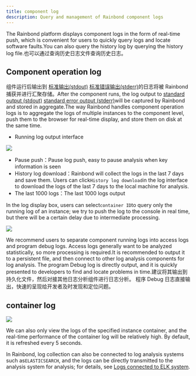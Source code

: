 ```yaml
---
title: component log
description: Query and management of Rainbond component logs
---
```


The Rainbond platform displays component logs in the form of real-time push, which is convenient for users to quickly query logs and locate software faults.You can also query the history log by querying the history log file.也可以通过查询历史日志文件查询历史日志。

## Component operation log

组件运行后输出到 [标准输出(stdout)](https://baike.baidu.com/item/stdout) [标准错误输出(stderr)](https://baike.baidu.com/item/stderr)的日志将被 Rainbond 捕获并进行汇聚存储。After the component runs, the log output to [standard output (stdout)](https://baike.baidu.com/item/stdout) [standard error output (stderr)](https://baike.baidu.com/item/stderr)will be captured by Rainbond and stored in aggregate.The way Rainbond handles component operation logs is to aggregate the logs of multiple instances to the component level, push them to the browser for real-time display, and store them on disk at the same time.

- Running log output interface

![](https://grstatic.oss-cn-shanghai.aliyuncs.com/images/docs/5.2/user-manual/app-service-manage/service-log/Operation%20log2.png)

- Pause push：Pause log push, easy to pause analysis when key information is seen
- History log download：Rainbond will collect the logs in the last 7 days and save them. Users can click`History log download`in the log interface to download the logs of the last 7 days to the local machine for analysis.
- The last 1000 logs：The last 1000 logs output

In the log display box, users can select`container ID`to query only the running log of an instance; we try to push the log to the console in real time, but there will be a certain delay due to intermediate processing.

![](https://grstatic.oss-cn-shanghai.aliyuncs.com/images/docs/5.2/user-manual/app-service-manage/service-log/Instance%20log.png)

We recommend users to separate component running logs into access logs and program debug logs. Access logs generally want to be analyzed statistically, so more processing is required.It is recommended to output it to a persistent file, and then connect to other log analysis components for log analysis. The program Debug log is directly output, and it is quickly presented to developers to find and locate problems in time.建议将其输出到持久化文件，然后对接其他日志分析组件进行日志分析。 程序 Debug 日志直接输出，快速的呈现给开发者及时发现和定位问题。

## container log

![](https://grstatic.oss-cn-shanghai.aliyuncs.com/docs/5.3/user-manual/component-log/%E7%BB%84%E4%BB%B6%E5%AE%B9%E5%99%A8%E6%97%A5%E5%BF%97.png)

We can also only view the logs of the specified instance container, and the real-time performance of the container log will be relatively high. By default, it is refreshed every 5 seconds.

In Rainbond, log collection can also be connected to log analysis systems such as`ELASTICSEARCH`, and the logs can be directly transmitted to the analysis system for analysis; for details, see [Logs connected to ELK system](https://www.rainbond.com/blog/elk).
